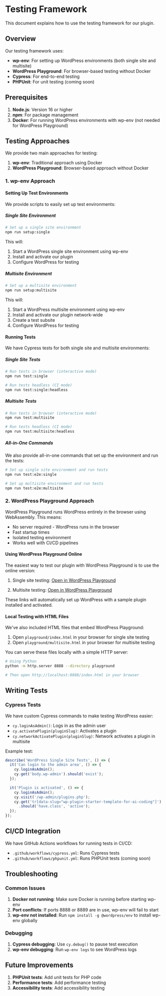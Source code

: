 # Testing Framework

This document explains how to use the testing framework for our plugin.

## Overview

Our testing framework uses:

* **wp-env**: For setting up WordPress environments (both single site and multisite)
* **WordPress Playground**: For browser-based testing without Docker
* **Cypress**: For end-to-end testing
* **PHPUnit**: For unit testing (coming soon)

## Prerequisites

1. **Node.js**: Version 16 or higher
2. **npm**: For package management
3. **Docker**: For running WordPress environments with wp-env (not needed for WordPress Playground)

## Testing Approaches

We provide two main approaches for testing:

1. **wp-env**: Traditional approach using Docker
2. **WordPress Playground**: Browser-based approach without Docker

### 1. wp-env Approach

#### Setting Up Test Environments

We provide scripts to easily set up test environments:

##### Single Site Environment

```bash
# Set up a single site environment
npm run setup:single
```

This will:
1. Start a WordPress single site environment using wp-env
2. Install and activate our plugin
3. Configure WordPress for testing

##### Multisite Environment

```bash
# Set up a multisite environment
npm run setup:multisite
```

This will:
1. Start a WordPress multisite environment using wp-env
2. Install and activate our plugin network-wide
3. Create a test subsite
4. Configure WordPress for testing

#### Running Tests

We have Cypress tests for both single site and multisite environments:

##### Single Site Tests

```bash
# Run tests in browser (interactive mode)
npm run test:single

# Run tests headless (CI mode)
npm run test:single:headless
```

##### Multisite Tests

```bash
# Run tests in browser (interactive mode)
npm run test:multisite

# Run tests headless (CI mode)
npm run test:multisite:headless
```

##### All-in-One Commands

We also provide all-in-one commands that set up the environment and run the tests:

```bash
# Set up single site environment and run tests
npm run test:e2e:single

# Set up multisite environment and run tests
npm run test:e2e:multisite
```

### 2. WordPress Playground Approach

WordPress Playground runs WordPress entirely in the browser using WebAssembly. This means:

* No server required - WordPress runs in the browser
* Fast startup times
* Isolated testing environment
* Works well with CI/CD pipelines

#### Using WordPress Playground Online

The easiest way to test our plugin with WordPress Playground is to use the online version:

1. Single site testing: [Open in WordPress Playground](https://playground.wordpress.net/?blueprint-url=https://raw.githubusercontent.com/wpallstars/wp-plugin-starter-template-for-ai-coding/feature/testing-framework/playground/blueprint.json&_t=4)

2. Multisite testing: [Open in WordPress Playground](https://playground.wordpress.net/?blueprint-url=https://raw.githubusercontent.com/wpallstars/wp-plugin-starter-template-for-ai-coding/feature/testing-framework/playground/multisite-blueprint.json&_t=6)

These links will automatically set up WordPress with a sample plugin installed and activated.

#### Local Testing with HTML Files

We've also included HTML files that embed WordPress Playground:

1. Open `playground/index.html` in your browser for single site testing
2. Open `playground/multisite.html` in your browser for multisite testing

You can serve these files locally with a simple HTTP server:

```bash
# Using Python
python -m http.server 8888 --directory playground

# Then open http://localhost:8888/index.html in your browser
```

## Writing Tests

### Cypress Tests

We have custom Cypress commands to make testing WordPress easier:

* `cy.loginAsAdmin()`: Logs in as the admin user
* `cy.activatePlugin(pluginSlug)`: Activates a plugin
* `cy.networkActivatePlugin(pluginSlug)`: Network activates a plugin in multisite

Example test:

```javascript
describe('WordPress Single Site Tests', () => {
  it('Can login to the admin area', () => {
    cy.loginAsAdmin();
    cy.get('body.wp-admin').should('exist');
  });

  it('Plugin is activated', () => {
    cy.loginAsAdmin();
    cy.visit('/wp-admin/plugins.php');
    cy.get('tr[data-slug="wp-plugin-starter-template-for-ai-coding"]')
      .should('have.class', 'active');
  });
});
```

## CI/CD Integration

We have GitHub Actions workflows for running tests in CI/CD:

* `.github/workflows/cypress.yml`: Runs Cypress tests
* `.github/workflows/phpunit.yml`: Runs PHPUnit tests (coming soon)

## Troubleshooting

### Common Issues

1. **Docker not running**: Make sure Docker is running before starting wp-env
2. **Port conflicts**: If ports 8888 or 8889 are in use, wp-env will fail to start
3. **wp-env not installed**: Run `npm install -g @wordpress/env` to install wp-env globally

### Debugging

1. **Cypress debugging**: Use `cy.debug()` to pause test execution
2. **wp-env debugging**: Run `wp-env logs` to see WordPress logs

## Future Improvements

1. **PHPUnit tests**: Add unit tests for PHP code
2. **Performance tests**: Add performance testing
3. **Accessibility tests**: Add accessibility testing
